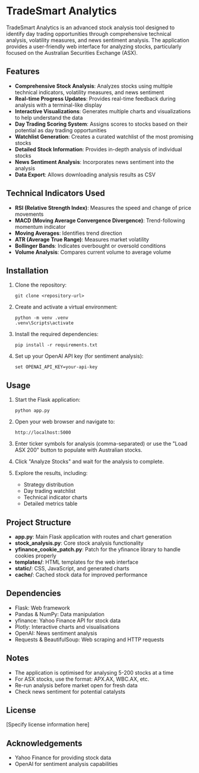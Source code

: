 # TradeSmart Analytics

TradeSmart Analytics is an advanced stock analysis tool designed to identify day trading opportunities through comprehensive technical analysis, volatility measures, and news sentiment analysis. The application provides a user-friendly web interface for analyzing stocks, particularly focused on the Australian Securities Exchange (ASX).

## Features

- **Comprehensive Stock Analysis**: Analyzes stocks using multiple technical indicators, volatility measures, and news sentiment
- **Real-time Progress Updates**: Provides real-time feedback during analysis with a terminal-like display
- **Interactive Visualizations**: Generates multiple charts and visualizations to help understand the data
- **Day Trading Scoring System**: Assigns scores to stocks based on their potential as day trading opportunities
- **Watchlist Generation**: Creates a curated watchlist of the most promising stocks
- **Detailed Stock Information**: Provides in-depth analysis of individual stocks
- **News Sentiment Analysis**: Incorporates news sentiment into the analysis
- **Data Export**: Allows downloading analysis results as CSV

## Technical Indicators Used

- **RSI (Relative Strength Index)**: Measures the speed and change of price movements
- **MACD (Moving Average Convergence Divergence)**: Trend-following momentum indicator
- **Moving Averages**: Identifies trend direction
- **ATR (Average True Range)**: Measures market volatility
- **Bollinger Bands**: Indicates overbought or oversold conditions
- **Volume Analysis**: Compares current volume to average volume

## Installation

1. Clone the repository:
   ```
   git clone <repository-url>
   ```

2. Create and activate a virtual environment:
   ```
   python -m venv .venv
   .venv\Scripts\activate
   ```

3. Install the required dependencies:
   ```
   pip install -r requirements.txt
   ```

4. Set up your OpenAI API key (for sentiment analysis):
   ```
   set OPENAI_API_KEY=your-api-key
   ```

## Usage

1. Start the Flask application:
   ```
   python app.py
   ```

2. Open your web browser and navigate to:
   ```
   http://localhost:5000
   ```

3. Enter ticker symbols for analysis (comma-separated) or use the "Load ASX 200" button to populate with Australian stocks.

4. Click "Analyze Stocks" and wait for the analysis to complete.

5. Explore the results, including:
   - Strategy distribution
   - Day trading watchlist
   - Technical indicator charts
   - Detailed metrics table

## Project Structure

- **app.py**: Main Flask application with routes and chart generation
- **stock_analysis.py**: Core stock analysis functionality
- **yfinance_cookie_patch.py**: Patch for the yfinance library to handle cookies properly
- **templates/**: HTML templates for the web interface
- **static/**: CSS, JavaScript, and generated charts
- **cache/**: Cached stock data for improved performance

## Dependencies

- Flask: Web framework
- Pandas & NumPy: Data manipulation
- yfinance: Yahoo Finance API for stock data
- Plotly: Interactive charts and visualisations
- OpenAI: News sentiment analysis
- Requests & BeautifulSoup: Web scraping and HTTP requests

## Notes

- The application is optimised for analysing 5-200 stocks at a time
- For ASX stocks, use the format: APX.AX, WBC.AX, etc.
- Re-run analysis before market open for fresh data
- Check news sentiment for potential catalysts

## License

[Specify license information here]

## Acknowledgements

- Yahoo Finance for providing stock data
- OpenAI for sentiment analysis capabilities